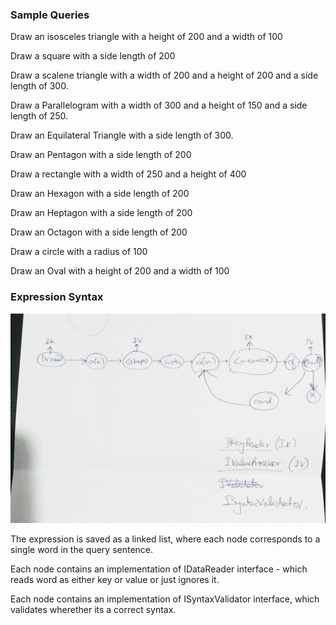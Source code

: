 ### Sample Queries

Draw an isosceles triangle with a height of 200 and a width of 100

Draw a square with a side length of 200

Draw a scalene triangle with a width of 200 and a height of 200 and a side length of 300.

Draw a Parallelogram  with a width of 300 and a height of 150 and a side length of 250.

Draw an Equilateral Triangle with a side length of 300.

Draw an Pentagon with a side length of 200

Draw a rectangle with a width of 250 and a height of 400

Draw an Hexagon with a side length of 200

Draw an Heptagon with a side length of 200

Draw an Octagon with a side length of 200

Draw a circle with a radius of 100

Draw an Oval with a height of 200 and a width of 100

### Expression Syntax
![Expression Syntax Logic](https://github.com/amit21thakur/ShapeLynkz/blob/master/Expression_Logic.jpg)

The expression is saved as a linked list, where each node corresponds to a single word in the query sentence.

Each node contains an implementation of IDataReader interface - which reads word as either key or value or just ignores it.

Each node contains an implementation of ISyntaxValidator interface, which validates wherether its a correct syntax.
